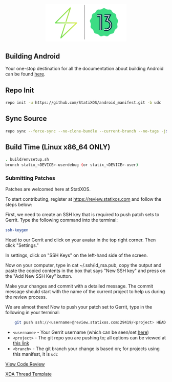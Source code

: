 [<center><img src="https://raw.githubusercontent.com/sourajitk/STX-Logo/main/stx-2022.png" height="50%" width="50%;" /></center>](https://github.com/StatiXOS)

## Building Android ##
Your one-stop destination for all the documentation about building Android can be found [here](https://source.android.com/setup/build/building).

## Repo Init ##
```bash
repo init -u https://github.com/StatiXOS/android_manifest.git -b udc
```
## Sync Source ##
```bash
repo sync --force-sync --no-clone-bundle --current-branch --no-tags -j$(nproc --all)
```
## Build Time (Linux x86_64 ONLY) ##
```bash
. build/envsetup.sh
brunch statix_<DEVICE>-userdebug (or statix_<DEVICE>-user)
```
### Submitting Patches ###

Patches are welcomed here at StatiXOS.

To start contributing, register at https://review.statixos.com and follow the steps below:

First, we need to create an SSH key that is required to push patch sets to Gerrit. Type the following command into the terminal:

```bash
ssh-keygen
```

Head to our Gerrit and click on your avatar in the top right corner. Then click "Settings."

In settings, click on "SSH Keys" on the left-hand side of the screen.

Now on your computer, type in cat ~/.ssh/id_rsa.pub, copy the output and paste the copied contents in the box that says "New SSH key" and press on the "Add New SSH Key" button.

Make your changes and commit with a detailed message. The commit message should start with the name of the current project to help us during the review process.

We are almost there! Now to push your patch set to Gerrit, type in the following in your terminal:

```bash
    git push ssh://<username>@review.statixos.com:29419/<project> HEAD:refs/for/<branch>
```

* `<username>` - Your Gerrit username (which can be seen/set [here](https://review.statixos.com/#/settings/))
* `<project>` - The git repo you are pushing to; all options can be viewed at [this link](https://review.statixos.com/#/admin/projects/)
* `<branch>` - The git branch your change is based on; for projects using this manifest, it is `udc`

[View Code Review](https://review.statixos.com/)

[XDA Thread Template](https://downloads.statixos.com/template/template.txt)
